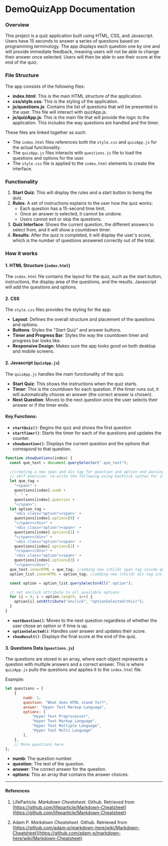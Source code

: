 # DemoQuizApp Documentation

### Overview

This project is a quiz application built using HTML, CSS, and Javascript. Users have 15 seconds to answer a series of questions based on programming terminology. The app displays each question one by one and will provide immediate feedback, meaning users will not be able to change their answer once selected. Users will then be able to see their score at the end of the quiz.

### File Structure
The app consists of the following files:
- **index.html**: This is the main HTML structure of the application.
- **css/style.css**: This is the styling of the application.
- **js/questions.js**: Contains the list of questions that will be presented to the user. This file will interact with quizApp.js.
- **js/quizApp.js**: This is the main file that will provide the logic to the application. This includes the way questions are handled and the timer.

These files are linked together as such:
- The `index.html` files references both the `style.css` and `quizApp.js` for the actual functionality.
- The `quizApp.js` files interacts with `questions.js` file to load the questions and options for the user.
- The `style.css` file is applied to the `index.html` elements to create the interface.

### Functionality
1. **Start Quiz**: This will display the rules and a start button to being the quiz.
2. **Rules**: A set of instructions explains to the user how the quiz works:
      - Each question has a 15-second time limit.
      - Once an answer is selected, it cannot be undone.
      - Users cannot exit or skip the questions.
3. **Quiz Interface**: Shows the current question, the different answers to select from, and it will show a countdown timer.
4. **Results**: After the quiz is completed, it will display the user's score, which is the number of questions answered correctly out of the total.

### How it works

#### 1. HTML Structure (`index.html`)
The `index.html` file contains the layout for the quiz, such as the start button, instructions, the display area of the questions, and the results. Javascript will add the questions and options.

#### 2. CSS
The `style.css` files provides the styling for the app:
- **Layout**: Defines the overall structure and placement of the questions and options.
- **Buttons**: Styles the "Start Quiz" and answer buttons. 
- **Timer and Progress Bar**: Styles the way the countdown timer and progress bar looks like.
- **Responsive Design**: Makes sure the app looks good on both desktop and mobile screens.

#### 2. Javascript (`quizApp.js`)
The `quizApp.js` handles the main functionality of the quiz.
- **Start Quiz**: This shows the instructions when the quiz starts.
- **Timer**: This is the countdown for each question. If the timer runs out, it will automatically choose an answer (the correct answer is chosen).
- **Next Question**: Moves to the next question once the user selects their answer or if the timer ends.

#### Key Functions:
- **`startQuiz()`**: Begins the quiz and shows the first question
- **`startTimer()`**: Starts the timer for each of the questions and updates the counter.
- **`showQuestion()`**: Displays the current question and the options that correspond to that question.
```javascript
function showQuetions(index) {
  const que_text = document.querySelector(".que_text");

  //creating a new span and div tag for question and option and passing the value using array index
  // self exercise: re-write the following using backtick syntax for string in JS instead of concatenation operator
  let que_tag =
    "<span>" +
    questions[index].numb +
    ". " +
    questions[index].question +
    "</span>";
  let option_tag =
    '<div class="option"><span>' +
    questions[index].options[0] +
    "</span></div>" +
    '<div class="option"><span>' +
    questions[index].options[1] +
    "</span></div>" +
    '<div class="option"><span>' +
    questions[index].options[2] +
    "</span></div>" +
    '<div class="option"><span>' +
    questions[index].options[3] +
    "</span></div>";
  que_text.innerHTML = que_tag; //adding new (child) span tag inside que_tag
  option_list.innerHTML = option_tag; //adding new (child) div tag inside option_tag

  const option = option_list.querySelectorAll(".option");

  // set onclick attribute to all available options
  for (i = 0; i < option.length; i++) {
    option[i].setAttribute("onclick", "optionSelected(this)");
  }
}
```
- **`nextQuestion()`**: Moves to the next question regardless of whether the user chose an option or if time is up.
- **`optionSelected()`**: Handles user answer and updates their score.
- **`showResult()`**: Displays the final score at the end of the quiz.


#### 3. Questions Data (`questions.js`)
The questions are stored in an array, where each object represents a question with multiple answers and a correct answer. This is where `quizApp.js` pulls the questions and applies it to the `index.html` file.

Example:
```javascript
let questions = [
    {
        numb: 1,
        question: "What does HTML stand for?",
        answer: "Hyper Text Markup Language",
        options: [
            "Hyper Text Preprocessor",
            "Hyper Text Markup Language",
            "Hyper Text Multiple Language",
            "Hyper Tool Multi Language"
        ],
    },
    // More questions here
];
```
- **numb**: The question number.
- **question**: The text of the question.
- **answer**: The correct answer for the question.
- **options**: This an array that contains the answer choices.
  
***

#### References
1. LifeParticle. *Markdown Cheatsheet*. Github. Retrieved from [https://github.com/lifeparticle/Markdown-Cheatsheet](https://github.com/lifeparticle/Markdown-Cheatsheet)

2. Adam P. *Markdown Cheatsheet*. Github. Retrieved from [https://github.com/adam-p/markdown-here/wiki/Markdown-Cheatsheet](https://github.com/adam-p/markdown-here/wiki/Markdown-Cheatsheet)


